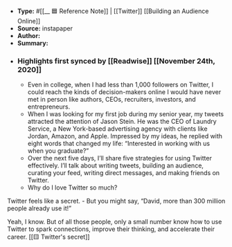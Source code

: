 - **Type:** #[[__ 🟦  Reference Note]] | [[Twitter]] [[Building an Audience Online]]
- **Source:**  instapaper
- **Author:**
- **Summary:**
- ### Highlights first synced by [[Readwise]] [[November 24th, 2020]]
    - Even in college, when I had less than 1,000 followers on Twitter, I could reach the kinds of decision-makers online I would have never met in person like authors, CEOs, recruiters, investors, and entrepreneurs. 
    - When I was looking for my first job during my senior year, my tweets attracted the attention of Jason Stein. He was the CEO of Laundry Service, a New York-based advertising agency with clients like Jordan, Amazon, and Apple. Impressed by my ideas, he replied with eight words that changed my life: “Interested in working with us when you graduate?” 
    - Over the next five days, I’ll share five strategies for using Twitter effectively. I’ll talk about writing tweets, building an audience, curating your feed, writing direct messages, and making friends on Twitter. 
    - Why do I love Twitter so much?

Twitter feels like a secret. 
    - But you might say, “David, more than 300 million people already use it!”

Yeah, I know. But of all those people, only a small number know how to use Twitter to spark connections, improve their thinking, and accelerate their career. [[🟨 Twitter's secret]]
